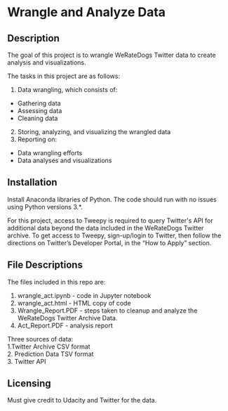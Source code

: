 # Wrangle and Analyze Data

## Description
The goal of this project is to wrangle WeRateDogs Twitter data to create analysis and visualizations. 

The tasks in this project are as follows:

1. Data wrangling, which consists of:
- Gathering data
- Assessing data
- Cleaning data
2. Storing, analyzing, and visualizing the wrangled data
3. Reporting on:
 - Data wrangling efforts 
 - Data analyses and visualizations

## Installation
Install Anaconda libraries of Python. The code should run with no issues using Python versions 3.*.

For this project, access to Tweepy is required to query Twitter's API for additional data beyond the data included in the WeRateDogs Twitter archive. To get access to Tweepy, sign-up/login to Twitter, then follow the directions on Twitter’s Developer Portal, in the “How to Apply” section.

## File Descriptions
The files included in this repo are:
1. wrangle_act.ipynb - code in Jupyter notebook
2. wrangle_act.html - HTML copy of code
3. Wrangle_Report.PDF - steps taken to cleanup and analyze the WeRateDogs Twitter Archive Data.
4. Act_Report.PDF - analysis report

Three sources of data:<br>
1.Twitter Archive CSV format<br>
2. Prediction Data TSV format<br>
3. Twitter API<br>

## Licensing
Must give credit to Udacity and Twitter for the data.
